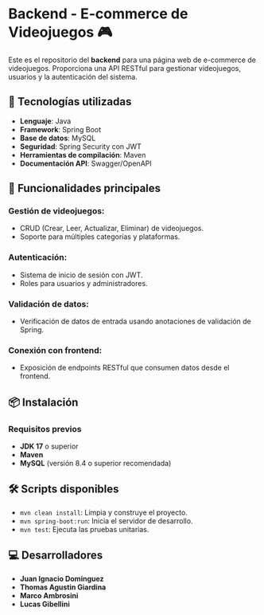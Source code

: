 # Backend - E-commerce de Videojuegos 🎮

Este es el repositorio del **backend** para una página web de e-commerce de videojuegos. Proporciona una API RESTful para gestionar videojuegos, usuarios y la autenticación del sistema.

## 🚀 Tecnologías utilizadas

- **Lenguaje**: Java  
- **Framework**: Spring Boot  
- **Base de datos**: MySQL  
- **Seguridad**: Spring Security con JWT  
- **Herramientas de compilación**: Maven  
- **Documentación API**: Swagger/OpenAPI  


## 📜 Funcionalidades principales

### Gestión de videojuegos:
- CRUD (Crear, Leer, Actualizar, Eliminar) de videojuegos.
- Soporte para múltiples categorías y plataformas.

### Autenticación:
- Sistema de inicio de sesión con JWT.
- Roles para usuarios y administradores.

### Validación de datos:
- Verificación de datos de entrada usando anotaciones de validación de Spring.

### Conexión con frontend:
- Exposición de endpoints RESTful que consumen datos desde el frontend.

## 📦 Instalación

### Requisitos previos
- **JDK 17** o superior
- **Maven**
- **MySQL** (versión 8.4 o superior recomendada)

## 🛠️ Scripts disponibles

- `mvn clean install`: Limpia y construye el proyecto.
- `mvn spring-boot:run`: Inicia el servidor de desarrollo.
- `mvn test`: Ejecuta las pruebas unitarias.

## 💻 Desarrolladores

- **Juan Ignacio Dominguez** 
- **Thomas Agustin Giardina** 
- **Marco Ambrosini** 
- **Lucas Gibellini** 
